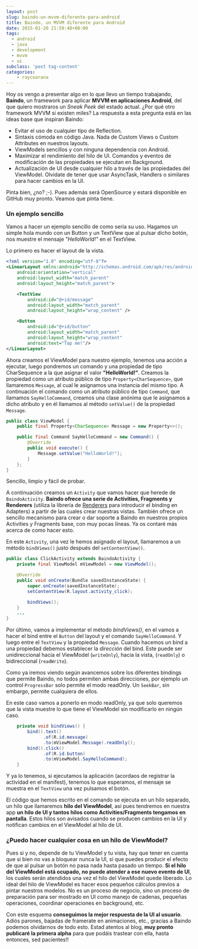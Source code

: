 ```yaml
---
layout: post
slug: baindo-un-mvvm-diferente-para-android
title: Baindo, un MVVM diferente para Android
date: 2015-01-20 21:59:40+00:00
tags:
  - android
  - java
  - development
  - mvvm
  - ui
subclass: 'post tag-content'
categories:
    - raycoarana
---
```


Hoy os vengo a presentar algo en lo que llevo un tiempo trabajando, **Baindo**, un framework para aplicar **MVVM en aplicaciones Android**, del que quiero mostraros un _Sneak Peek_ del estado actual.
¿Por qué otro framework MVVM si existen miles? La respuesta a esta pregunta está en las ideas base que inspiran Baindo:
	
  * Evitar el uso de cualquier tipo de Reflection.
  * Sintaxis cómoda en código Java. Nada de Custom Views o Custom Attributes en nuestros layouts.
  * ViewModels sencillos y con ninguna dependencia con Android.
  * Maximizar el rendimiento del hilo de UI. Comandos y eventos de modificación de las propiedades se ejecutan en Background.
  * Actualización de UI desde cualquier hilo a través de las propiedades del ViewModel. Olvidate de tener que usar AsyncTask, Handlers o similares para hacer cambios en la UI.

Pinta bien, ¿no? ;-). Pues además será OpenSource y estará disponible en GitHub muy pronto. Veamos que pinta tiene.

<!--more-->

### Un ejemplo sencillo

Vamos a hacer un ejemplo sencillo de como seria su uso. Hagamos un simple hola mundo con un Button y un TextView que al pulsar dicho botón, nos muestre el mensaje _"HelloWorld!"_ en el TextView.

Lo primero es hacer el layout de la vista.

``` xml
<?xml version="1.0" encoding="utf-8"?>
<LinearLayout xmlns:android="http://schemas.android.com/apk/res/android"
    android:orientation="vertical"
    android:layout_width="match_parent"
    android:layout_height="match_parent">

    <TextView
        android:id="@+id/message"
        android:layout_width="match_parent"
        android:layout_height="wrap_content" />

    <Button
        android:id="@+id/button"
        android:layout_width="match_parent"
        android:layout_height="wrap_content"
        android:text="Tap me!"/>
</LinearLayout>
```

Ahora creamos el ViewModel para nuestro ejemplo, tenemos una acción a ejecutar, luego pondremos un comando y una propiedad de tipo CharSequence a la que asignar el valor **"HelloWorld!"**.
Creamos la propiedad como un atributo público de tipo `Property<CharSequence>`, que llamaremos `Message`, al cual le asignamos una instancia del mismo tipo.
A continuación el comando como un atributo público de tipo `Command`, que llamamos `SayHelloCommand`, creamos una clase anónima que le asignamos a dicho atributo y en él llamamos al método `setValue()` de la propiedad `Message`.

```java
public class ViewModel {
    public final Property<CharSequence> Message = new Property<>();

    public final Command SayHelloCommand = new Command() {
        @Override
        public void execute() {
            Message.setValue("HelloWorld!");
        }
    };
}
```

Sencillo, limpio y fácil de probar.

A continuación creamos un `Activity` que vamos hacer que herede de `BaindoActivity`. **Baindo ofrece una serie de Activities, Fragments y Renderers** (utiliza la librería de [Renderers](https://github.com/pedrovgs/Renderers) para introducir el binding en Adapters) a partir de las cuales crear nuestras vistas. También ofrece un sencillo mecanismo para crear o dar soporte a Baindo en nuestros propios Activities y Fragments base, con muy pocas líneas. Ya os contaré más acerca de como hacer esto.

En este `Activity`, una vez le hemos asignado el layout, llamaremos a un método `bindViews()` justo después del `setContentView()`.

```java
public class ClickActivity extends BaindoActivity {
    private final ViewModel mViewModel = new ViewModel();

    @Override
    public void onCreate(Bundle savedInstanceState) {
        super.onCreate(savedInstanceState);
        setContentView(R.layout.activity_click);

        bindViews();
    }
    ...
}
```

Por último, vamos a implementar el método _bindViews()_, en el vamos a hacer el bind entre el `Button` del layout y el comando `SayHelloCommand`. Y luego entre el `TextView` y la propiedad `Message`. Cuando hacemos un bind a una propiedad debemos establecer la _dirección_ del bind. Este puede ser unidireccional hacia el ViewModel (`writeOnly`), hacia la vista, (`readOnly`) o bidireccional (`readWrite`).

Como ya iremos viendo según avancemos sobre los diferentes bindings que permite Baindo, no todos permiten ambas direcciones, por ejemplo un control `ProgressBar` solo permite el modo readOnly. Un `SeekBar`, sin embargo, permite cualquiera de ellos.

En este caso vamos a ponerlo en modo readOnly, ya que solo queremos que la vista muestre lo que tiene el ViewModel sin modificarlo en ningún caso.

```java
    private void bindViews() {
        bind().text()
              .of(R.id.message)
              .to(mViewModel.Message).readOnly();
        bind().click()
              .of(R.id.button)
              .to(mViewModel.SayHelloCommand);
    }
```

Y ya lo tenemos, si ejecutamos la aplicación (acordaos de registrar la actividad en el manifest), tenemos lo que esperamos, el mensaje se muestra en el `TextView` una vez pulsamos el botón.

El código que hemos escrito en el comando se ejecuta en un hilo separado, un hilo que llamaremos **hilo del ViewModel**, así pues tendremos en nuestra app **un hilo de UI y tantos hilos como Activities/Fragments tengamos en pantalla**. Estos hilos son avisados cuando se producen cambios en la UI y notifican cambios en el ViewModel al hilo de UI.

### ¿Puedo hacer cualquier cosa en un hilo de ViewModel?
Pues si y no, depende de tu ViewModel y tu vista, hay que tener en cuenta que si bien no vas a bloquear nunca la UI, si que puedes producir el efecto de que al pulsar un botón no pasa nada hasta pasado un tiempo. **Si el hilo del ViewModel está ocupado, no puede atender a ese nuevo evento de UI**, los cuales serán atendidos una vez el hilo del ViewModel quede liberado. Lo ideal del hilo de ViewModel es hacer esos pequeños cálculos previos a pintar nuestros modelos. No es un proceso de negocio, sino un proceso de  preparación para ser mostrado en UI como manejo de cadenas, pequeñas operaciones, coordinar operaciones en background, etc.

Con este esquema **conseguimos la mejor respuesta de la UI al usuario**. Adiós parones, bajadas de framerate en animaciones, etc., gracias a Baindo podemos olvidarnos de todo esto. Estad atentos al blog, **muy pronto publicaré la primera alpha** para que podáis trastear con ella, hasta entonces, sed pacientes!!
